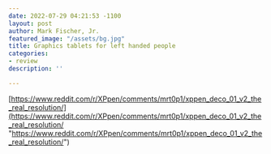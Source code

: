 ```yaml
---
date: 2022-07-29 04:21:53 -1100
layout: post
author: Mark Fischer, Jr.
featured_image: "/assets/bg.jpg"
title: Graphics tablets for left handed people
categories:
- review
description: ''

---
```

[https://www.reddit.com/r/XPpen/comments/mrt0p1/xppen_deco_01_v2_the_real_resolution/](https://www.reddit.com/r/XPpen/comments/mrt0p1/xppen_deco_01_v2_the_real_resolution/ "https://www.reddit.com/r/XPpen/comments/mrt0p1/xppen_deco_01_v2_the_real_resolution/")
